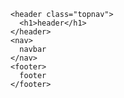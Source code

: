 <!DOCTYPE html>
<html>
  <body>
    
    <header class="topnav">
      <h1>header</h1> 
    </header>
    <nav> 
      navbar 
    </nav>
    <footer>
      footer 
    </footer>
  </body>
</html>
